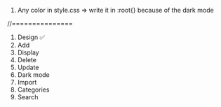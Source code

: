 1. Any color in style.css => write it in :root{} because of the dark mode

//===============
1. Design  ✅
2. Add
3. Display
4. Delete
5. Update
6. Dark mode
7. Import
8. Categories
9. Search
